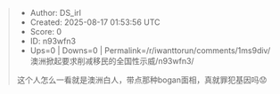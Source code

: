 > - Author: DS_irl
> - Created: 2025-08-17 01:53:56 UTC
> - Score: 0
> - ID: n93wfn3
> - Ups=0 | Downs=0 | Permalink=/r/iwanttorun/comments/1ms9div/澳洲掀起要求削减移民的全国性示威/n93wfn3/
>
> 这个人怎么一看就是澳洲白人，带点那种bogan面相，真就罪犯基因吗😟
